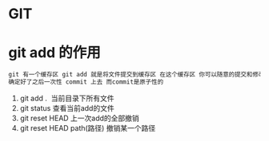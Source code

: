 
# GIT 

#  git add 的作用 
```java
git 有一个缓存区 git add 就是将文件提交到缓存区 在这个缓存区 你可以随意的提交和修改 
确定好了之后一次性 commit 上去 而commit是原子性的 
```
1. git add .  当前目录下所有文件 <br>
2. git status 查看当前add的文件 <br>
3. git reset HEAD 上一次add的全部撤销 <br>
4. git reset HEAD path(路径) 撤销某一个路径 <br>
